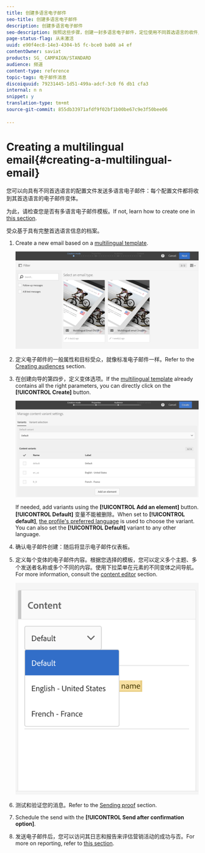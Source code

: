```yaml
---
title: 创建多语言电子邮件
seo-title: 创建多语言电子邮件
description: 创建多语言电子邮件
seo-description: 按照这些步骤，创建一封多语言电子邮件，定位使用不同首选语言的收件人。
page-status-flag: 从未激活
uuid: e90f4ec8-14e3-4304-b5 fc-bce0 ba08 a4 ef
contentOwner: saviat
products: SG_ CAMPAIGN/STANDARD
audience: 频道
content-type: reference
topic-tags: 电子邮件消息
discoiquuid: 79231445-1d51-499a-adcf-3c0 f6 db1 cfa3
internal: n n
snippet: y
translation-type: tm+mt
source-git-commit: 855db33971afdf9f02bf1b00be67c9e3f50bee06

---
```



# Creating a multilingual email{#creating-a-multilingual-email}

您可以向具有不同首选语言的配置文件发送多语言电子邮件：每个配置文件都将收到其首选语言的电子邮件变体。

为此，请检查您是否有多语言电子邮件模板。If not, learn how to create one in [this section](../../start/using/creating-a-multilingual-template.md).

受众基于具有完整首选语言信息的档案。

1. Create a new email based on a [multilingual template](../../start/using/creating-a-multilingual-template.md).

   ![](assets/multi_create1.png)

1. 定义电子邮件的一般属性和目标受众，就像标准电子邮件一样。Refer to the [Creating audiences](../../audiences/using/creating-audiences.md) section.
1. 在创建向导的第四步，定义变体选项。If the [multilingual template](../../start/using/creating-a-multilingual-template.md) already contains all the right parameters, you can directly click on the **[!UICONTROL Create]** button.

   ![](assets/multi_create4.png)

   If needed, add variants using the **[!UICONTROL Add an element]** button. **[!UICONTROL Default]** 变量不能被删除。When set to **[!UICONTROL default]**, [the profile's preferred language](../../audiences/using/creating-profiles.md) is used to choose the variant. You can also set the **[!UICONTROL Default]** variant to any other language.

1. 确认电子邮件创建：随后将显示电子邮件仪表板。
1. 定义每个变体的电子邮件内容。根据您选择的模板，您可以定义多个主题、多个发送者名称或多个不同的内容。使用下拉菜单在元素的不同变体之间导航。For more information, consult the [content editor](../../designing/using/about-email-content-design.md) section.

   ![](assets/multi_selectcontent.png)

1. 测试和验证您的消息。Refer to the [Sending proof](../../sending/using/managing-test-profiles-and-sending-proofs.md#sending-proofs) section.
1. Schedule the send with the **[!UICONTROL Send after confirmation option]**.
1. 发送电子邮件后，您可以访问其日志和报告来评估营销活动的成功与否。For more on reporting, refer to [this section](../../reporting/using/about-dynamic-reports.md).

